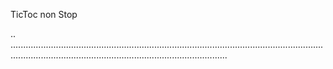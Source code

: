 TicToc non Stop

..
..................................................................................................................................................................................................................